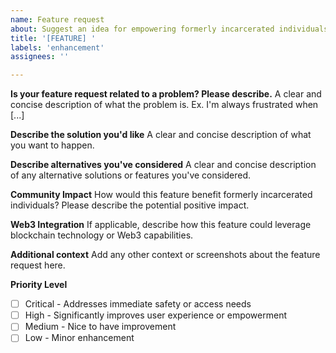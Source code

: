 ```yaml
---
name: Feature request
about: Suggest an idea for empowering formerly incarcerated individuals
title: '[FEATURE] '
labels: 'enhancement'
assignees: ''

---
```


**Is your feature request related to a problem? Please describe.**
A clear and concise description of what the problem is. Ex. I'm always frustrated when [...]

**Describe the solution you'd like**
A clear and concise description of what you want to happen.

**Describe alternatives you've considered**
A clear and concise description of any alternative solutions or features you've considered.

**Community Impact**
How would this feature benefit formerly incarcerated individuals? Please describe the potential positive impact.

**Web3 Integration**
If applicable, describe how this feature could leverage blockchain technology or Web3 capabilities.

**Additional context**
Add any other context or screenshots about the feature request here.

**Priority Level**
- [ ] Critical - Addresses immediate safety or access needs
- [ ] High - Significantly improves user experience or empowerment
- [ ] Medium - Nice to have improvement
- [ ] Low - Minor enhancement
